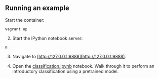 ## Running an example

Start the container:

```
vagrant up
```

2. Start the IPython notebook server:

```
n
```

3. Navigate to [http://127.0.0.1:9888](http://127.0.0.1:9888).

4. Open the [classification.ipynb](http://127.0.0.1:9888/notebooks/classification.ipynb) notebook. Walk through it to perform an introductory classification using a pretrained model.

